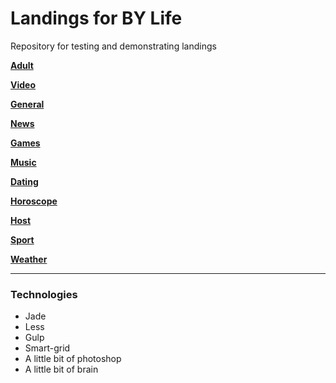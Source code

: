 # Landings for BY Life
Repository for testing and demonstrating landings


[**Adult**](https://grant-inna.github.io/Landings_BY-life/Adult/)

[**Video**](https://grant-inna.github.io/Landings_BY-life/Video/) 

[**General**](https://grant-inna.github.io/Landings_BY-life/General/) 

[**News**](https://grant-inna.github.io/Landings_BY-life/News/) 

[**Games**](https://grant-inna.github.io/Landings_BY-life/Games/) 

[**Music**](https://grant-inna.github.io/Landings_BY-life/Music/) 

[**Dating**](https://grant-inna.github.io/Landings_BY-life/Dating/) 

[**Horoscope**](https://grant-inna.github.io/Landings_BY-life/Horoscope/) 

[**Host**](https://grant-inna.github.io/Landings_BY-life/Host/) 

[**Sport**](https://grant-inna.github.io/Landings_BY-life/Sport/) 

[**Weather**](https://grant-inna.github.io/Landings_BY-life/Weather/) 


---
### Technologies

* Jade
* Less
* Gulp
* Smart-grid
* A little bit of photoshop
* A little bit of brain



